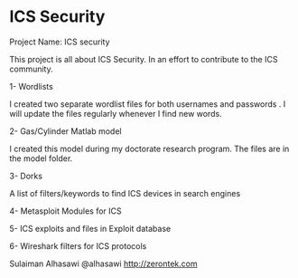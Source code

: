 # ICS Security
 Project Name: ICS security 

 This project is all about ICS Security. In an effort to contribute to the ICS community.

 1- Wordlists

I created two separate  wordlist files for both  usernames and passwords . I will update the files regularly whenever I find new words. 

2- Gas/Cylinder Matlab model

I created this model during my doctorate research program. The files are in the model folder.

3- Dorks

A list of filters/keywords to find ICS devices in search engines

4- Metasploit Modules for ICS 

5- ICS exploits and files in Exploit database 

6- Wireshark filters for ICS protocols 

 Sulaiman Alhasawi
 @alhasawi
 http://zerontek.com
